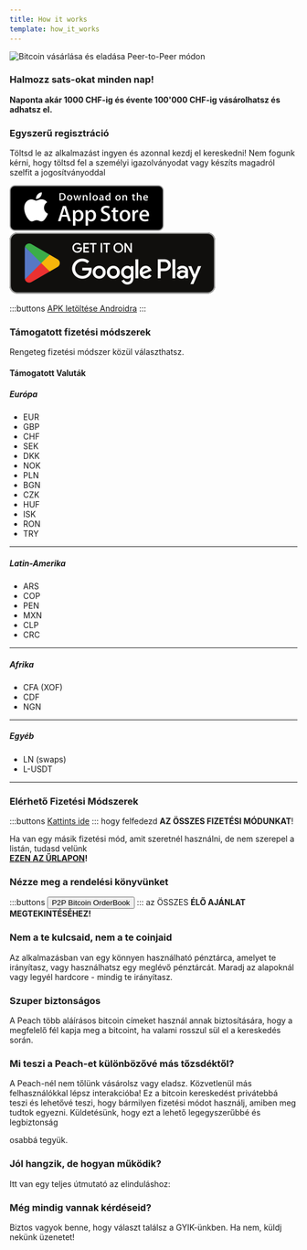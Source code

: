 ```yaml
---
title: How it works
template: how_it_works
---
```


<!--[teaser]-->

![Bitcoin vásárlása és eladása Peer-to-Peer módon](/img/how-it-works/buy-and-sell-bitcoin-peer-to-peer.png)

### Halmozz sats-okat <span>minden nap</span>!

**Naponta akár 1000 CHF-ig és évente 100'000 CHF-ig vásárolhatsz és adhatsz el.**

<!--[easy_registration]-->

### Egyszerű regisztráció

Töltsd le az alkalmazást ingyen és azonnal kezdj el kereskedni! Nem fogunk kérni, hogy töltsd fel a személyi igazolványodat vagy készíts magadról szelfit a jogosítványoddal

<div>
  <div class="md:flex items-end">
    <a href="https://testflight.apple.com/join/wfSPFEWG"><img class="h-180px md:h-90px" src="/img/home/download-on-the-app-store.svg" alt="Letöltés az Apple Store-ból"></a>
    <a class="md:ml-4" href="https://play.google.com/store/apps/details?id=com.peachbitcoin.peach.mainnet"><img class="h-180px md:h-90px" src="/img/home/get-it-on-google-play.svg" alt="Szerezd meg a Google Playen"></a>
  </div>

:::buttons
[APK letöltése Androidra](/apk/)
:::

</div>

<!--[payment_methods]-->

### Támogatott fizetési módszerek

Rengeteg fizetési módszer közül választhatsz.<br>

#### Támogatott Valuták

##### Európa

- EUR
- GBP
- CHF
- SEK
- DKK
- NOK
- PLN
- BGN
- CZK
- HUF
- ISK
- RON
- TRY

---

##### Latin-Amerika

- ARS
- COP
- PEN
- MXN
- CLP
- CRC

---

##### Afrika

- CFA (XOF)
- CDF
- NGN

---

##### Egyéb

- LN (swaps)
- L-USDT

---

### Elérhető Fizetési Módszerek

:::buttons
[Kattints ide](https://docs.google.com/spreadsheets/d/1uqotdlQ1woALJnsLOJMwe21J4KvTvv3cnEqERqCUicg/?usp=sharing)
:::
hogy felfedezd **AZ ÖSSZES FIZETÉSI MÓDUNKAT**!

Ha van egy másik fizetési mód, amit szeretnél használni, de nem szerepel a listán, tudasd velünk
<br>
**[EZEN AZ ŰRLAPON](https://ncxldazr6m4.typeform.com/to/SJljDnae)!**

<!--[self_custody]-->

### Nézze meg a rendelési könyvünket

:::buttons
<button class="btn" id="customBtn" onclick="window.location.href='/hu/kycfree-orderbook'">P2P Bitcoin OrderBook</button>
:::
az ÖSSZES **ÉLŐ AJÁNLAT MEGTEKINTÉSÉHEZ!**

### Nem a te kulcsaid, nem a te coinjaid

Az alkalmazásban van egy könnyen használható pénztárca, amelyet te irányítasz, vagy használhatsz egy meglévő pénztárcát. Maradj az alapoknál vagy legyél hardcore - mindig te irányítasz.

<!--[security]-->

### Szuper biztonságos

A Peach több aláírásos bitcoin címeket használ annak biztosítására, hogy a megfelelő fél kapja meg a bitcoint, ha valami rosszul sül el a kereskedés során.

<!--[difference]-->

### Mi teszi a Peach-et különbözővé más tőzsdéktől?

A Peach-nél nem tőlünk vásárolsz vagy eladsz.
Közvetlenül más felhasználókkal lépsz interakcióba!
Ez a bitcoin kereskedést privátebbá teszi és lehetővé teszi, hogy bármilyen fizetési módot használj, amiben meg tudtok egyezni.
Küldetésünk, hogy ezt a lehető legegyszerűbbé és legbiztonság

osabbá tegyük.

<!--[sounds_cool]-->

### Jól hangzik, de hogyan működik?

Itt van egy teljes útmutató az elinduláshoz:

<!--[questions]-->

### Még mindig vannak kérdéseid?

Biztos vagyok benne, hogy választ találsz a GYIK-ünkben.
Ha nem, küldj nekünk üzenetet!
